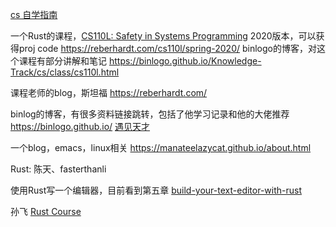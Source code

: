 [cs 自学指南](https://csdiy.wiki/)

一个Rust的课程，[CS110L: Safety in Systems Programming](https://web.stanford.edu/class/cs110l/)
2020版本，可以获得proj code
https://reberhardt.com/cs110l/spring-2020/
binlogo的博客，对这个课程有部分讲解和笔记
https://binlogo.github.io/Knowledge-Track/cs/class/cs110l.html

课程老师的blog，斯坦福
https://reberhardt.com/


binlog的博客，有很多资料链接跳转，包括了他学习记录和他的大佬推荐
https://binlogo.github.io/
[遇见天才](https://binlogo.github.io/Knowledge-Track/open-source/meet-geniuses.html)

一个blog，emacs，linux相关
https://manateelazycat.github.io/about.html

Rust:
陈天、fasterthanli

使用Rust写一个编辑器，目前看到第五章
[build-your-text-editor-with-rust](https://medium.com/@otukof/build-your-text-editor-with-rust-678a463f968b)

孙飞
[Rust Course](https://course.rs/basic-practice/intro.html)




